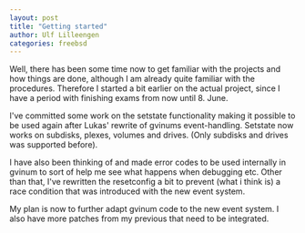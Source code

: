 ```yaml
---
layout: post
title: "Getting started"
author: Ulf Lilleengen
categories: freebsd
---
```

Well, there has been some time now to get familiar with the projects and how things are done, although I am already quite familiar with the procedures. Therefore I started a bit earlier on the actual project, since I have a period with finishing exams from now until 8. June.

I've committed some work on the setstate functionality making it possible to be used again after Lukas' rewrite of gvinums event-handling. Setstate now works on subdisks, plexes, volumes and drives. (Only subdisks and drives was supported before).

I have also been thinking of and made error codes to be used internally in gvinum to sort of help me see what happens when debugging etc. Other than that, I've rewritten the resetconfig a bit to prevent (what i think is) a race condition that was introduced with the new event system.

My plan is now to further adapt gvinum code to the new event system. I also have more patches from my previous that need to be integrated.

